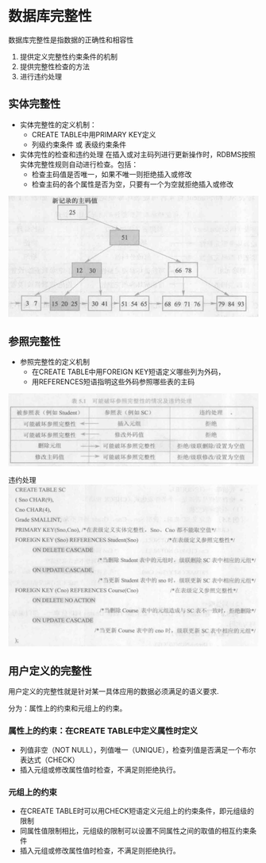 # 数据库完整性

数据库完整性是指数据的正确性和相容性

1. 提供定义完整性约束条件的机制
2. 提供完整性检查的方法
3. 进行违约处理

## 实体完整性

- 实体完整性的定义机制：
    - CREATE TABLE中用PRIMARY KEY定义
    - 列级约束条件 或 表级约束条件
- 实体完性的检查和违约处理
在插入或对主码列进行更新操作时，RDBMS按照实体完整性规则自动进行检查。包括：
    - 检查主码值是否唯一，如果不唯一则拒绝插入或修改
    - 检查主码的各个属性是否为空，只要有一个为空就拒绝插入或修改

![](2020-04-21-15-11-10.png)

## 参照完整性

- 参照完整性的定义机制
    - 在CREATE TABLE中用FOREIGN KEY短语定义哪些列为外码，
    - 用REFERENCES短语指明这些外码参照哪些表的主码

![](2020-04-21-15-14-36.png)

违约处理
![](2020-04-21-15-17-00.png)

## 用户定义的完整性

用户定义的完整性就是针对某一具体应用的数据必须满足的语义要求.

分为：属性上的约束和元组上的约束。

### 属性上的约束：在CREATE TABLE中定义属性时定义

- 列值非空（NOT NULL），列值唯一（UNIQUE），检查列值是否满足一个布尔表达式（CHECK）
- 插入元组或修改属性值时检查，不满足则拒绝执行。

### 元组上的约束
- 在CREATE TABLE时可以用CHECK短语定义元组上的约束条件，即元组级的限制
- 同属性值限制相比，元组级的限制可以设置不同属性之间的取值的相互约束条件
- 插入元组或修改属性值时检查，不满足则拒绝执行。
